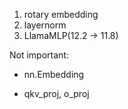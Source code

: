 1. rotary embedding
2. layernorm
3. LlamaMLP(12.2 -> 11.8)

Not important:

- nn.Embedding

- qkv_proj, o_proj